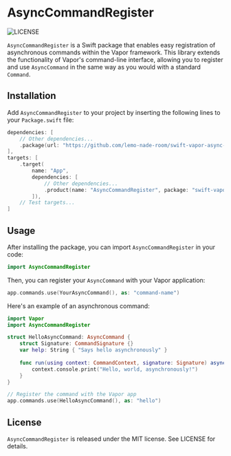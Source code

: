 # AsyncCommandRegister

![LICENSE](https://img.shields.io/badge/license-MIT-brightgreen.svg)

`AsyncCommandRegister` is a Swift package that enables easy registration of asynchronous commands within the Vapor framework. This library extends the functionality of Vapor's command-line interface, allowing you to register and use `AsyncCommand` in the same way as you would with a standard `Command`.

## Installation

Add `AsyncCommandRegister` to your project by inserting the following lines to your `Package.swift` file:

```swift
dependencies: [
    // Other dependencies...
    .package(url: "https://github.com/lemo-nade-room/swift-vapor-async-command-register.git", from: "0.0.1")
],
targets: [
    .target(
        name: "App",
        dependencies: [
            // Other dependencies...
            .product(name: "AsyncCommandRegister", package: "swift-vapor-async-command-register"),
        ]),
    // Test targets...
]
```

## Usage

After installing the package, you can import `AsyncCommandRegister` in your code:

```swift
import AsyncCommandRegister
```

Then, you can register your `AsyncCommand` with your Vapor application:

```swift
app.commands.use(YourAsyncCommand(), as: "command-name")
```

Here's an example of an asynchronous command:

```swift
import Vapor
import AsyncCommandRegister

struct HelloAsyncCommand: AsyncCommand {
    struct Signature: CommandSignature {}
    var help: String { "Says hello asynchronously" }
    
    func run(using context: CommandContext, signature: Signature) async throws {
        context.console.print("Hello, world, asynchronously!")
    }
}

// Register the command with the Vapor app
app.commands.use(HelloAsyncCommand(), as: "hello")
```

## License

`AsyncCommandRegister` is released under the MIT license. See LICENSE for details.